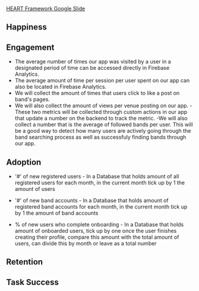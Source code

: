 [HEART Framework Google Slide](https://docs.google.com/presentation/d/11cu22YObNyXOa9RklDN5qmV9LAiE2XLkWEyBcy0Opxg/edit?slide=id.gc8216bd24_20_0#slide=id.gc8216bd24_20_0)

## Happiness

## Engagement
- The average number of times our app was visited by a user in a designated period of time can be accessed directly in Firebase Analytics.
- The average amount of time per session per user spent on our app can also be located in Firebase Analytics.
- We will collect the amount of times that users click to like a post on band's pages.
- We will also collect the amount of views per venue posting on our app.
  -These two metrics will be collected through custom actions in our app that update a number on the backend to track the metric.
-We will also collect a number that is the average of followed bands per user. This will be a good way to detect how many users are actively going through the band searching process as well as successfuly finding bands through our app. 
## Adoption
 - '#' of new registered users - In a Database that holds amount of all registered users for each month, in the current month tick up by 1 the amount of users

 - '#' of new band accounts - In a Database that holds amount of registered band accounts for each month, in the current month tick up by 1 the amount of band accounts

 - % of new users who complete onboarding - In a Database that holds amount of onboarded users, tick up by one once the user finishes creating their profile, compare this amount with the total amount of users, can divide this by month or leave as a total number
## Retention

## Task Success
